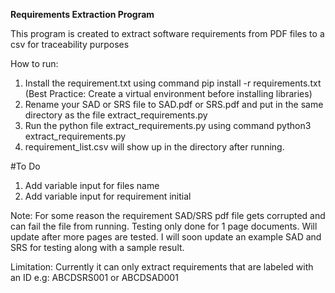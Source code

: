 **Requirements Extraction Program**

This program is created to extract software requirements from PDF files to a csv for traceability purposes 

How to run:
1. Install the requirement.txt using command pip install -r requirements.txt (Best Practice: Create a virtual environment before installing libraries)
2. Rename your SAD or SRS file to SAD.pdf or SRS.pdf and put in the same directory as the file extract_requirements.py
3. Run the python file extract_requirements.py using command python3 extract_requirements.py
4. requirement_list.csv will show up in the directory after running.


#To Do
1. Add variable input for files name
2. Add variable input for requirement initial

Note: For some reason the requirement SAD/SRS pdf file gets corrupted and can fail the file from running. Testing only done for 1 page documents. Will update after more pages are tested. I will soon update an example SAD and SRS for testing along with a sample result.

Limitation: Currently it can only extract requirements that are labeled with an ID e.g: ABCDSRS001 or ABCDSAD001